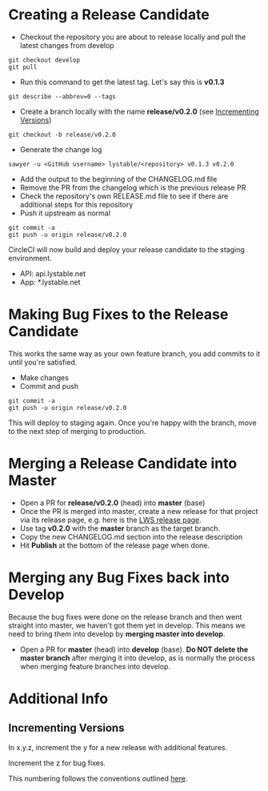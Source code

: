 # Creating a Release Candidate

- Checkout the repository you are about to release locally and pull the latest changes from develop
```
git checkout develop
git pull
```
- Run this command to get the latest tag. Let's say this is **v0.1.3**
```
git describe --abbrev=0 --tags
```
- Create a branch locally with the name **release/v0.2.0** (see [Incrementing Versions](#version-increment))
```
git checkout -b release/v0.2.0
```
- Generate the change log
```
sawyer -u <GitHub username> lystable/<repository> v0.1.3 v0.2.0
```
- Add the output to the beginning of the CHANGELOG.md file
- Remove the PR from the changelog which is the previous release PR
- Check the repository's own RELEASE.md file to see if there are additional steps for this repository
- Push it upstream as normal
```
git commit -a
git push -u origin release/v0.2.0
```

CircleCI will now build and deploy your release candidate to the staging environment.

- API: api.lystable.net
- App: *.lystable.net

# Making Bug Fixes to the Release Candidate

This works the same way as your own feature branch, you add commits to it until you're satisfied.

- Make changes
- Commit and push
```
git commit -a
git push -u origin release/v0.2.0
```

This will deploy to staging again. Once you're happy with the branch, move to the next step of merging to production.

# Merging a Release Candidate into Master

- Open a PR for **release/v0.2.0** (head) into **master** (base)
- Once the PR is merged into master, create a new release for that project via its release page, e.g. here is the [LWS release page](https://github.com/lystable/lws/releases).
- Use tag **v0.2.0** with the **master** branch as the target branch.
- Copy the new CHANGELOG.md section into the release description
- Hit **Publish** at the bottom of the release page when done.

# Merging any Bug Fixes back into Develop

Because the bug fixes were done on the release branch and then went straight into master, we haven't got them yet in develop. This means we need to bring them into develop by **merging master into develop**.

- Open a PR for **master** (head) into **develop** (base). **Do NOT delete the master branch** after merging it into develop, as is normally the process when merging feature branches into develop.

# Additional Info

## <a name="version-increment">Incrementing Versions</a>

In x.y.z, increment the y for a new release with additional features.

Increment the z for bug fixes.

This numbering follows the conventions outlined [here](http://semver.org/).
